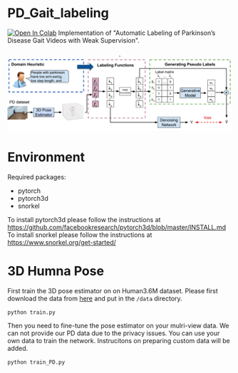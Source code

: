 # PD_Gait_labeling
[![Open In Colab](https://colab.research.google.com/assets/colab-badge.svg)](https://colab.research.google.com/drive/1GBSTHjqCJH60B0J_Ol3Zih8vTAFW_ptS?usp=sharing)
Implementation of "Automatic Labeling of Parkinson’s Disease Gait
Videos with Weak Supervision". 

<p align="center">.
<img  src="Figures/tiser.jpg" width="800">
<p/>

# Environment
Required packages:
<ul>
  <li>pytorch</li>
  <li>pytorch3d</li>
  <li>snorkel</li>
</ul> 

To install pytorch3d please follow the instructions at <br>https://github.com/facebookresearch/pytorch3d/blob/master/INSTALL.md
<br>To install snorkel please follow the instructions at <br>https://www.snorkel.org/get-started/ 

# 3D Humna Pose 

First train the 3D pose estimator on on Human3.6M dataset. Please first download the data from <a href="https://drive.google.com/drive/folders/1YnIYQldiPAphX3gI4yzmbKPeSL_kiD6p?usp=share_link">here</a> and put in the ```/data``` directory.
```
python train.py
```

Then you need to fine-tune the pose estimator on your mulri-view data. We can not provide our PD data due to the privacy issues. You can use your own data to train the network. Instrucitons on preparing custom data will be added.
```
python train_PD.py
```
